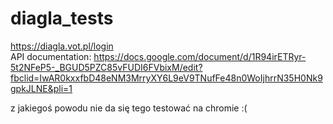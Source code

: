 # diagla_tests<br>
https://diagla.vot.pl/login <br>
API documentation: https://docs.google.com/document/d/1R94irETRyr-5t2NFeP5-_BGUD5PZC85vFUDI6FVbixM/edit?fbclid=IwAR0kxxfbD48eNM3MrryXY6L9eV9TNufFe48n0WoIjhrrN35H0Nk9gpkJLNE&pli=1

z jakiegoś powodu nie da się tego testować na chromie :(

